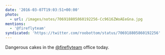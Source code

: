 ```yaml
---
date: '2016-03-07T19:03:51+00:00'
photo:
  - url: /images/notes/706918805860192256-Cc9616ZWoAEeGna.jpg
mentions:
  - '@fireflyteam'
syndicated: 'https://twitter.com/roobottom/status/706918805860192256'
---
```

Dangerous cakes in the [@fireflyteam](https://twitter.com/@fireflyteam) office today. 
